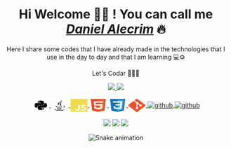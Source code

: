 <div>
  <h1 align="center">Hi Welcome ✌🏾 ! You can call me <a href="https://www.linkedin.com/in/daniel-alecrim/"><i>Daniel Alecrim</i></a> 🔥</h1>
  <p align="center">Here I share some codes that I have already made in the technologies that I use in the day to day and that I am learning 💻⚙️<br>
  <p align="center">Let's Codar 👨🏾‍💻</h2>
</div>


<div align="center">
   <a href="https://github.com/danielalecrimofc">
  <img height="180em" src="https://github-readme-stats.vercel.app/api?username=danielalecrimofc&show_icons=true&theme=merko&include_all_commits=true&count_private=false"/>
  <img height="180em" src="https://github-readme-stats.vercel.app/api/top-langs/?username=danielalecrimofc&layout=compact&langs_count=7&theme=holi"/>
</div>

<div align="center" valign="top"><br>
  <img align="center" alt="Python" height="30" width="40" src="https://github.com/vorillaz/devicons/blob/master/!SVG/python.svg">
  <img align="center" alt="Java" height="30" width="40" src="https://github.com/vorillaz/devicons/blob/master/!SVG/java.svg">
  <img align="center" alt="Js" height="30" width="40" src="https://raw.githubusercontent.com/devicons/devicon/master/icons/javascript/javascript-plain.svg">
  <img align="center" alt="HTML" height="30" width="40" src="https://raw.githubusercontent.com/devicons/devicon/master/icons/html5/html5-original.svg">
  <img align="center" alt="CSS" height="30" width="40" src="https://raw.githubusercontent.com/devicons/devicon/master/icons/css3/css3-original.svg">
  <img align="center" alt="git" height="30" width="40" src="https://raw.githubusercontent.com/devicons/devicon/master/icons/git/git-original.svg">
  <img align="center" alt="github" height="35" width="35" src="https://github.com/simple-icons/simple-icons/blob/develop/icons/github.svg">
  <img align="center" alt="github" height="35" width="35" src="https://github.com/amido/azure-vector-icons/blob/master/icons/SQL%20Database%20(SQL%20Azure).svg">
</div><br>

<div align="center">
  <a href="https://www.instagram.com/realdanielsam/" target="_blank"><img src="https://img.shields.io/badge/-Instagram-%23E4405F?style=for-the-badge&logo=instagram&logoColor=white" target="_blank"></a>
  <a href="https://www.linkedin.com/in/daniel-alecrim/" target="_blank"><img src="https://img.shields.io/badge/-LinkedIn-%230077B5?style=for-the-badge&logo=linkedin&logoColor=white" target="_blank"></a> 
  <a href="mailto:danielalecrim.tvc@gmail.com"><img src="https://img.shields.io/badge/-Gmail-%23333?style=for-the-badge&logo=gmail&logoColor=white" target="_blank"></a>
</div>

<div align="center">
  
  ![Snake animation](https://github.com/danielbped/danielbped/blob/output/github-contribution-grid-snake.svg)
  
</div>

